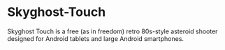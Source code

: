 # Skyghost-Touch

Skyghost Touch is a free (as in freedom) retro 80s-style asteroid shooter designed for Android tablets and large Android smartphones.
